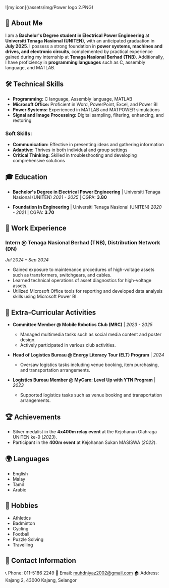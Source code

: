 ![my icon](/assets/img/Power logo 2.PNG)
## 🚀 About Me

I am a **Bachelor's Degree student in Electrical Power Engineering** at **Universiti Tenaga Nasional (UNITEN)**, with an anticipated graduation in **July 2025**. I possess a strong foundation in **power systems, machines and drives, and electronic circuits**, complemented by practical experience gained during my internship at **Tenaga Nasional Berhad (TNB)**. Additionally, I have proficiency in **programming languages** such as C, assembly language, and MATLAB.

## 🛠 Technical Skills

- **Programming:** C language, Assembly language, MATLAB
- **Microsoft Office:** Proficient in Word, PowerPoint, Excel, and Power BI
- **Power Systems:** Experienced in MATLAB and MATPOWER simulations
- **Signal and Image Processing:** Digital sampling, filtering, enhancing, and restoring

### Soft Skills:
- **Communication:** Effective in presenting ideas and gathering information
- **Adaptive:** Thrives in both individual and group settings
- **Critical Thinking:** Skilled in troubleshooting and developing comprehensive solutions

## 🎓 Education

- **Bachelor's Degree in Electrical Power Engineering** | Universiti Tenaga Nasional (UNITEN)
  *2021 - 2025* | CGPA: **3.80**

- **Foundation in Engineering** | Universiti Tenaga Nasional (UNITEN)
  *2020 - 2021* | CGPA: **3.70**

## 💼 Work Experience

### **Intern @ Tenaga Nasional Berhad (TNB), Distribution Network (DN)**
*Jul 2024 – Sep 2024*
- Gained exposure to maintenance procedures of high-voltage assets such as transformers, switchgears, and cables.
- Learned technical operations of asset diagnostics for high-voltage assets.
- Utilized Microsoft Office tools for reporting and developed data analysis skills using Microsoft Power BI.

## 📂 Extra-Curricular Activities

- **Committee Member @ Mobile Robotics Club (MRC)** | *2023 - 2025*
  - Managed multimedia tasks such as social media content and poster design.
  - Actively participated in various club activities.

- **Head of Logistics Bureau @ Energy Literacy Tour (ELT) Program** | *2024*
  - Oversaw logistics tasks including venue booking, item purchasing, and transportation arrangements.

- **Logistics Bureau Member @ MyCare: Level Up with YTN Program** | *2023*
  - Supported logistics tasks such as venue booking and transportation arrangements.

## 🏆 Achievements

- Silver medalist in the **4x400m relay event** at the Kejohanan Olahraga UNITEN ke-9 (*2023*).
- Participant in the **400m event** at Kejohanan Sukan MASISWA (*2022*).

## 🌍 Languages

- English
- Malay
- Tamil
- Arabic

## 🎯 Hobbies

- Athletics
- Badminton
- Cycling
- Football
- Puzzle Solving
- Travelling

## 📢 Contact Information

📞 Phone: 011-5186 2249
📧 Email: muhdniyaz2002@gmail.com
🏠 Address: Kajang 2, 43000 Kajang, Selangor
